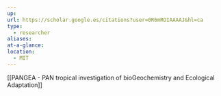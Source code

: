 ```yaml
---
up: 
url: https://scholar.google.es/citations?user=0R6mROIAAAAJ&hl=ca
type:
  - researcher
aliases: 
at-a-glance: 
location:
  - MIT
---
```

[[PANGEA - PAN tropical investigation of bioGeochemistry and Ecological Adaptation]]
